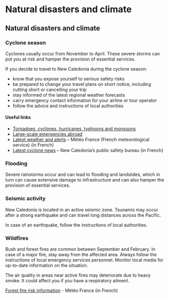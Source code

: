 # Natural disasters and climate

## Natural disasters and climate

### Cyclone season

Cyclones usually occur from November to April. These severe storms can put you at risk and hamper the provision of essential services.

If you decide to travel to New Caledonia during the cyclone season:

* know that you expose yourself to serious safety risks
* be prepared to change your travel plans on short notice, including cutting short or cancelling your trip
* stay informed of the latest regional weather forecasts
* carry emergency contact information for your airline or tour operator
* follow the advice and instructions of local authorities

#### Useful links

* [Tornadoes, cyclones, hurricanes, typhoons and monsoons](https://travel.gc.ca/travelling/health-safety/hurricanes-typhoons-cyclones-monsoons)
* [Large-scale emergencies abroad](https://travel.gc.ca/assistance/emergency-info/large-scale-emergencies-abroad)
* [Latest weather and alerts](http://www.meteo.nc/) – Météo France (French meteorological service) (in French)
* [Latest cyclone news](http://www.nouvelle-caledonie.gouv.fr/Actualites) – New Caledonia’s public safety bureau (in French)

### Flooding

Severe rainstorms occur and can lead to flooding and landslides, which in turn can cause extensive damage to infrastructure and can also hamper the provision of essential services.

### Seismic activity

New Caledonia is located in an active seismic zone. Tsunamis may occur after a strong earthquake and can travel long distances across the Pacific.

In case of an earthquake, follow the instructions of local authorities.

### Wildfires

Bush and forest fires are common between September and February. In case of a major fire, stay away from the affected area. Always follow the instructions of local emergency services personnel. Monitor local media for up-to-date information on the situation.

The air quality in areas near active fires may deteriorate due to heavy smoke. It could affect you if you have a respiratory ailment.

[Forest fire risk information](http://www.meteo.nc/nouvelle-caledonie/previsions/risque-feu) - Météo France (in French)